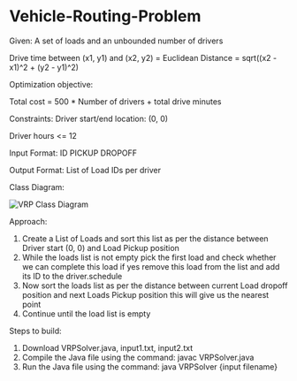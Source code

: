 # Vehicle-Routing-Problem

Given: A set of loads and an unbounded number of drivers

Drive time between (x1, y1) and (x2, y2) = Euclidean Distance = sqrt((x2 - x1)^2 + (y2 - y1)^2)

Optimization objective:

Total cost = 500 * Number of drivers + total drive minutes

Constraints:
Driver start/end location: (0, 0)

Driver hours <= 12

Input Format: ID PICKUP DROPOFF

Output Format: List of Load IDs per driver

Class Diagram:

![VRP Class Diagram](https://github.com/Vaibhav-Tiwari-1998/Vehicle-Routing-Problem/assets/76246451/5da59803-fb31-4010-b5e3-b369c5394a2c)

Approach:

1) Create a List of Loads and sort this list as per the distance between Driver start (0, 0) and Load Pickup position
2) While the loads list is not empty pick the first load and check whether we can complete this load if yes remove this load from the list and add its ID to the driver.schedule
3) Now sort the loads list as per the distance between current Load dropoff position and next Loads Pickup position this will give us the nearest point
4) Continue until the load list is empty

Steps to build:

1) Download VRPSolver.java, input1.txt, input2.txt
2) Compile the Java file using the command: javac VRPSolver.java
3) Run the Java file using the command: java VRPSolver {input filename}


